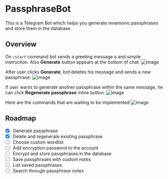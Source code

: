 # PassphraseBot

This is a Telegram Bot which helps you generate mnemonic passphrases and store them in the database.

## Overview

On `/start` command bot sends a greeting message a and simple instruction.
Also **Generate** button appears at the bottom of chat:
![image](https://user-images.githubusercontent.com/89320434/202588416-a9c6c373-393d-45bf-a29a-3c1154c04c69.png)

After user clicks **Generate**, bot deletes his message and sends a new passphrase:
![image](https://user-images.githubusercontent.com/89320434/202588491-56b9371c-248a-44b9-981d-0a4e58a429bf.png)

If user wants to generate another passphrase within the same message, he can click **Regenerate passphrase** inline button:
![image](https://user-images.githubusercontent.com/89320434/202588868-f7914579-7195-4271-a561-5970de02cbc8.png)

Here are the commands that are waiting to be implemented
![image](https://user-images.githubusercontent.com/89320434/202588915-4f7c8c7b-6116-4226-9f52-e660e50f35c9.png)

## Roadmap

- [x] Generate passphrase
- [x] Delete and regenerate existing passphrase
- [ ] Choose custom wordlist
- [ ] Add encryption password to the account
- [ ] Encrypt and store passphrases in the database
- [ ] Save passphrases with custom notes
- [ ] List saved passphrases
- [ ] Search through passphrase notes
